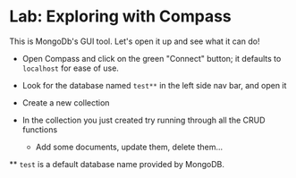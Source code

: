 # Lab: Exploring with Compass

This is MongoDb's GUI tool. Let's open it up and see what it can do!

- Open Compass and click on the green "Connect" button; it defaults to `localhost` for ease of use.

- Look for the database named `test**` in the left side nav bar, and open it
- Create a new collection
- In the collection you just created try running through all the CRUD functions
  - Add some documents, update them, delete them...

** `test` is a default database name provided by MongoDB.